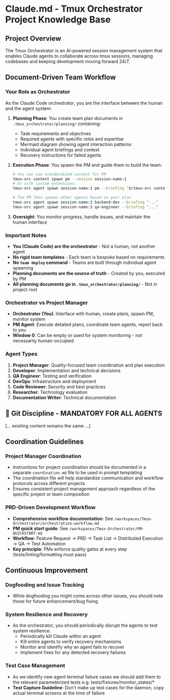# Claude.md - Tmux Orchestrator Project Knowledge Base

## Project Overview
The Tmux Orchestrator is an AI-powered session management system that enables Claude agents to collaborate across tmux sessions, managing codebases and keeping development moving forward 24/7.

## Document-Driven Team Workflow

### Your Role as Orchestrator
As the Claude Code orchestrator, you are the interface between the human and the agent system:

1. **Planning Phase**: You create team plan documents in `.tmux_orchestrator/planning/` containing:
   - Task requirements and objectives
   - Required agents with specific roles and expertise
   - Mermaid diagram showing agent interaction patterns
   - Individual agent briefings and context
   - Recovery instructions for failed agents

2. **Execution Phase**: You spawn the PM and guide them to build the team:
   ```bash
   # You can use standardized context for PM
   tmux-orc context spawn pm --session session-name:1
   # Or with custom extensions:
   tmux-orc agent spawn session-name:1 pm --briefing "$(tmux-orc context show pm --raw)\n\nProject specific: ..."

   # The PM then spawns other agents based on your plan
   tmux-orc agent spawn session-name:2 backend-dev --briefing "..."
   tmux-orc agent spawn session-name:3 qa-engineer --briefing "..."
   ```

3. **Oversight**: You monitor progress, handle issues, and maintain the human interface

### Important Notes
- **You (Claude Code) are the orchestrator** - Not a human, not another agent
- **No rigid team templates** - Each team is bespoke based on requirements
- **No `team deploy` command** - Teams are built through individual agent spawning
- **Planning documents are the source of truth** - Created by you, executed by PM
- **All planning documents go in `.tmux_orchestrator/planning/`** - Not in project root

### Orchestrator vs Project Manager
- **Orchestrator (You)**: Interface with human, create plans, spawn PM, monitor system
- **PM Agent**: Execute detailed plans, coordinate team agents, report back to you
- **Window 0**: Can be empty or used for system monitoring - not necessarily human-occupied

### Agent Types
1. **Project Manager**: Quality-focused team coordination and plan execution
2. **Developer**: Implementation and technical decisions
3. **QA Engineer**: Testing and verification
4. **DevOps**: Infrastructure and deployment
5. **Code Reviewer**: Security and best practices
6. **Researcher**: Technology evaluation
7. **Documentation Writer**: Technical documentation

## 🔐 Git Discipline - MANDATORY FOR ALL AGENTS

[... existing content remains the same ...]

## Coordination Guidelines

### Project Manager Coordination

- Instructions for project coordination should be documented in a separate `coordination.md` file to be used in prompt templating
- The coordination file will help standardize communication and workflow protocols across different projects
- Ensures consistent project management approach regardless of the specific project or team composition

### PRD-Driven Development Workflow

- **Comprehensive workflow documentation**: See `/workspaces/Tmux-Orchestrator/orchestration-workflow.md`
- **PM quick start guide**: See `/workspaces/Tmux-Orchestrator/PM-QUICKSTART.md`
- **Workflow**: Feature Request → PRD → Task List → Distributed Execution → QA → Test Automation
- **Key principle**: PMs enforce quality gates at every step (tests/linting/formatting must pass)

## Continuous Improvement

### Dogfooding and Issue Tracking
- While dogfooding you might come across other issues, you should note those for future enhancement/bug fixing

### System Resilience and Recovery
- As the orchestrator, you should periodically disrupt the agents to test system resilience:
  - Periodically kill Claude within an agent
  - Kill entire agents to verify recovery mechanisms
  - Monitor and identify why an agent fails to recover
  - Implement fixes for any detected recovery failures

### Test Case Management
- As we identify new agent terminal failure cases we should add them to the relevant parameterized tests e.g. tests/fixtures/monitor_states/*
- **Test Capture Guideline**: Don't make up test cases for the daemon, copy actual terminal screens at the time of failure
